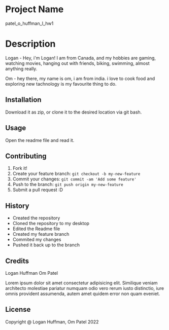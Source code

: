 # Project Name

patel_o_huffman_l_hw1

# Description

Logan - Hey, i'm Logan! I am from Canada, and my hobbies are gaming, watching movies, hanging out with friends, biking, swimming, almost anything really.

Om - hey there, my name is om, i am from india.
i love to cook food and exploring new tachnology is my favourite thing to do.

## Installation

Download it as zip, or clone it to the desired location via git bash.

## Usage

Open the readme file and read it.

## Contributing

1. Fork it!
2. Create your feature branch: `git checkout -b my-new-feature`
3. Commit your changes: `git commit -am 'Add some feature'`
4. Push to the branch: `git push origin my-new-feature`
5. Submit a pull request :D

## History

- Created the repository
- Cloned the repository to my desktop
- Edited the Readme file
- Created my feature branch
- Commited my changes
- Pushed it back up to the branch

## Credits

Logan Huffman
Om Patel

Lorem ipsum dolor sit amet consectetur adipisicing elit. Similique veniam architecto molestiae pariatur numquam odio vero rerum iusto distinctio, iure omnis provident assumenda, autem amet quidem error non quam eveniet.

## License

Copyright @ Logan Huffman, Om Patel 2022